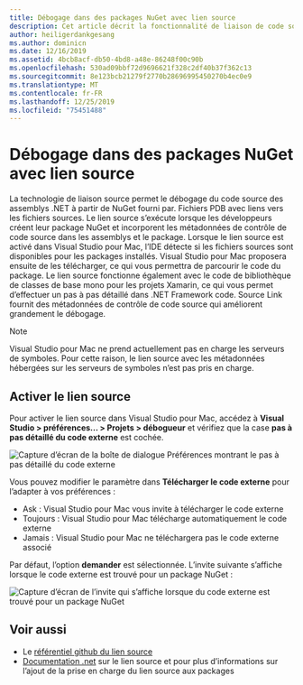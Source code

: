 ```yaml
---
title: Débogage dans des packages NuGet avec lien source
description: Cet article décrit la fonctionnalité de liaison de code source dans Visual Studio pour Mac.
author: heiligerdankgesang
ms.author: dominicn
ms.date: 12/16/2019
ms.assetid: 4bcb8acf-db50-4bd8-a48e-86248f00c90b
ms.openlocfilehash: 530ad09bbf72d9696621f328c2df40b37f362c13
ms.sourcegitcommit: 8e123bcb21279f2770b28696995450270b4ec0e9
ms.translationtype: MT
ms.contentlocale: fr-FR
ms.lasthandoff: 12/25/2019
ms.locfileid: "75451488"
---
```

# <a name="debugging-into-nuget-packages-with-source-link"></a>Débogage dans des packages NuGet avec lien source

La technologie de liaison source permet le débogage du code source des assemblys .NET à partir de NuGet fourni par. Fichiers PDB avec liens vers les fichiers sources. Le lien source s’exécute lorsque les développeurs créent leur package NuGet et incorporent les métadonnées de contrôle de code source dans les assemblys et le package. Lorsque le lien source est activé dans Visual Studio pour Mac, l’IDE détecte si les fichiers sources sont disponibles pour les packages installés. Visual Studio pour Mac proposera ensuite de les télécharger, ce qui vous permettra de parcourir le code du package. Le lien source fonctionne également avec le code de bibliothèque de classes de base mono pour les projets Xamarin, ce qui vous permet d’effectuer un pas à pas détaillé dans .NET Framework code. Source Link fournit des métadonnées de contrôle de code source qui améliorent grandement le débogage.

> [!NOTE]
> Visual Studio pour Mac ne prend actuellement pas en charge les serveurs de symboles. Pour cette raison, le lien source avec les métadonnées hébergées sur les serveurs de symboles n’est pas pris en charge.

## <a name="enable-source-link"></a>Activer le lien source

Pour activer le lien source dans Visual Studio pour Mac, accédez à **Visual Studio > préférences... > Projets > débogueur** et vérifiez que la case **pas à pas détaillé du code externe** est cochée.

![Capture d’écran de la boîte de dialogue Préférences montrant le pas à pas détaillé du code externe](media/source-link1.png)

Vous pouvez modifier le paramètre dans **Télécharger le code externe** pour l’adapter à vos préférences :
* Ask : Visual Studio pour Mac vous invite à télécharger le code externe
* Toujours : Visual Studio pour Mac télécharge automatiquement le code externe
* Jamais : Visual Studio pour Mac ne téléchargera pas le code externe associé

Par défaut, l’option **demander** est sélectionnée. L’invite suivante s’affiche lorsque le code externe est trouvé pour un package NuGet :

![Capture d’écran de l’invite qui s’affiche lorsque du code externe est trouvé pour un package NuGet](media/source-link2.png)


## <a name="see-also"></a>Voir aussi

- Le [référentiel github du lien source](https://github.com/dotnet/sourcelink/blob/master/README.md)
- [Documentation .net](https://docs.microsoft.com/dotnet/standard/library-guidance/sourcelink) sur le lien source et pour plus d’informations sur l’ajout de la prise en charge du lien source aux packages
